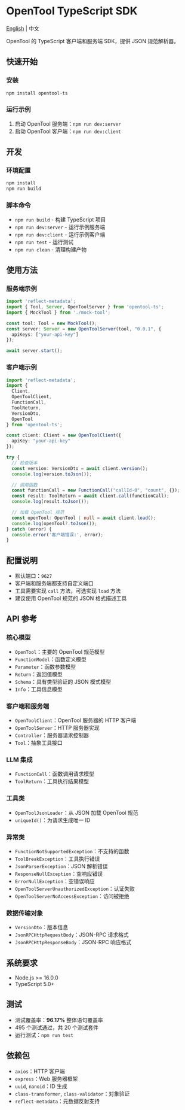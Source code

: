 # OpenTool TypeScript SDK

[English](README.md) | 中文

OpenTool 的 TypeScript 客户端和服务端 SDK，提供 JSON 规范解析器。

## 快速开始

### 安装

```bash
npm install opentool-ts
```

### 运行示例

1. 启动 OpenTool 服务端：`npm run dev:server`
2. 启动 OpenTool 客户端：`npm run dev:client`

## 开发

### 环境配置

```bash
npm install
npm run build
```

### 脚本命令

- `npm run build` - 构建 TypeScript 项目
- `npm run dev:server` - 运行示例服务端
- `npm run dev:client` - 运行示例客户端
- `npm run test` - 运行测试
- `npm run clean` - 清理构建产物

## 使用方法

### 服务端示例

```typescript
import 'reflect-metadata';
import { Tool, Server, OpenToolServer } from 'opentool-ts';
import { MockTool } from './mock-tool';

const tool: Tool = new MockTool();
const server: Server = new OpenToolServer(tool, "0.0.1", {
  apiKeys: ["your-api-key"]
});

await server.start();
```

### 客户端示例

```typescript
import 'reflect-metadata';
import { 
  Client, 
  OpenToolClient, 
  FunctionCall, 
  ToolReturn, 
  VersionDto,
  OpenTool 
} from 'opentool-ts';

const client: Client = new OpenToolClient({ 
  apiKey: "your-api-key" 
});

try {
  // 检查版本
  const version: VersionDto = await client.version();
  console.log(version.toJson());

  // 调用函数
  const functionCall = new FunctionCall("callId-0", "count", {});
  const result: ToolReturn = await client.call(functionCall);
  console.log(result.toJson());

  // 加载 OpenTool 规范
  const openTool: OpenTool | null = await client.load();
  console.log(openTool?.toJson());
} catch (error) {
  console.error('客户端错误:', error);
}
```

## 配置说明

- 默认端口：`9627`
- 客户端和服务端都支持自定义端口
- 工具需要实现 `call` 方法，可选实现 `load` 方法
- 建议使用 OpenTool 规范的 JSON 格式描述工具

## API 参考

### 核心模型

- `OpenTool`：主要的 OpenTool 规范模型
- `FunctionModel`：函数定义模型
- `Parameter`：函数参数模型
- `Return`：返回值模型
- `Schema`：具有类型验证的 JSON 模式模型
- `Info`：工具信息模型

### 客户端和服务端

- `OpenToolClient`：OpenTool 服务器的 HTTP 客户端
- `OpenToolServer`：HTTP 服务器实现
- `Controller`：服务器请求控制器
- `Tool`：抽象工具接口

### LLM 集成

- `FunctionCall`：函数调用请求模型
- `ToolReturn`：工具执行结果模型

### 工具类

- `OpenToolJsonLoader`：从 JSON 加载 OpenTool 规范
- `uniqueId()`：为请求生成唯一 ID

### 异常类

- `FunctionNotSupportedException`：不支持的函数
- `ToolBreakException`：工具执行错误
- `JsonParserException`：JSON 解析错误
- `ResponseNullException`：空响应错误
- `ErrorNullException`：空错误响应
- `OpenToolServerUnauthorizedException`：认证失败
- `OpenToolServerNoAccessException`：访问被拒绝

### 数据传输对象

- `VersionDto`：版本信息
- `JsonRPCHttpRequestBody`：JSON-RPC 请求格式
- `JsonRPCHttpResponseBody`：JSON-RPC 响应格式

## 系统要求

- Node.js >= 16.0.0
- TypeScript 5.0+

## 测试

- 测试覆盖率：**96.17%** 整体语句覆盖率
- 495 个测试通过，共 20 个测试套件
- 运行测试：`npm run test`

## 依赖包

- `axios`：HTTP 客户端
- `express`：Web 服务器框架
- `uuid`, `nanoid`：ID 生成
- `class-transformer`, `class-validator`：对象验证
- `reflect-metadata`：元数据反射支持